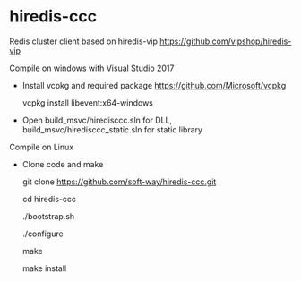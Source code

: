 # hiredis-ccc

Redis cluster client based on hiredis-vip https://github.com/vipshop/hiredis-vip

Compile on windows with Visual Studio 2017

* Install vcpkg and required package https://github.com/Microsoft/vcpkg 

     vcpkg install libevent:x64-windows
    
* Open build_msvc/hiredisccc.sln for DLL, build_msvc/hiredisccc_static.sln for static library

Compile on Linux

* Clone code and make

    git clone https://github.com/soft-way/hiredis-ccc.git
    
    cd hiredis-ccc
    
    ./bootstrap.sh
    
    ./configure
    
    make
    
    make install
    
